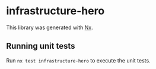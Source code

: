 # infrastructure-hero

This library was generated with [Nx](https://nx.dev).

## Running unit tests

Run `nx test infrastructure-hero` to execute the unit tests.
